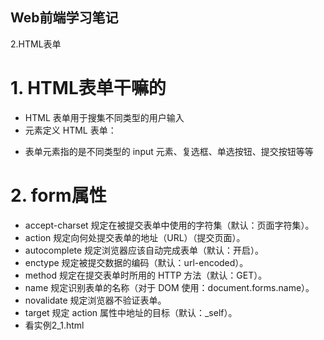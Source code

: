 ## Web前端学习笔记 ##

2.HTML表单

# 1. HTML表单干嘛的
- HTML 表单用于搜集不同类型的用户输入
- <form> 元素定义 HTML 表单：
- 表单元素指的是不同类型的 input 元素、复选框、单选按钮、提交按钮等等

# 2. form属性
- accept-charset	规定在被提交表单中使用的字符集（默认：页面字符集）。
- action	规定向何处提交表单的地址（URL）（提交页面）。
- autocomplete	规定浏览器应该自动完成表单（默认：开启）。
- enctype	规定被提交数据的编码（默认：url-encoded）。
- method	规定在提交表单时所用的 HTTP 方法（默认：GET）。
- name	规定识别表单的名称（对于 DOM 使用：document.forms.name）。
- novalidate	规定浏览器不验证表单。
- target	规定 action 属性中地址的目标（默认：_self）。
- 看实例2_1.html